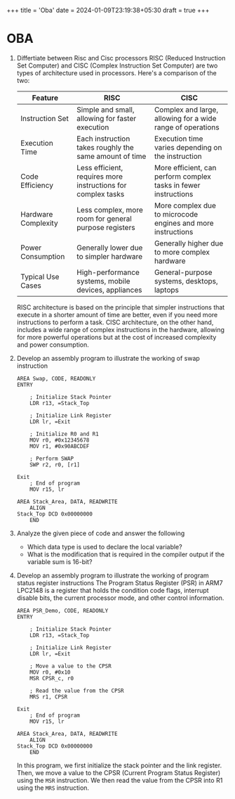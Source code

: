 +++
title = 'Oba'
date = 2024-01-09T23:19:38+05:30
draft = true
+++

# OBA
1. Differtiate between Risc and Cisc processors
    RISC (Reduced Instruction Set Computer) and CISC (Complex Instruction Set Computer) are two types of architecture used in processors. Here's a comparison of the two:

    | Feature | RISC | CISC |
    | --- | --- | --- |
    | Instruction Set | Simple and small, allowing for faster execution | Complex and large, allowing for a wide range of operations |
    | Execution Time | Each instruction takes roughly the same amount of time | Execution time varies depending on the instruction |
    | Code Efficiency | Less efficient, requires more instructions for complex tasks | More efficient, can perform complex tasks in fewer instructions |
    | Hardware Complexity | Less complex, more room for general purpose registers | More complex due to microcode engines and more instructions |
    | Power Consumption | Generally lower due to simpler hardware | Generally higher due to more complex hardware |
    | Typical Use Cases | High-performance systems, mobile devices, appliances | General-purpose systems, desktops, laptops |

    RISC architecture is based on the principle that simpler instructions that execute in a shorter amount of time are better, even if you need more instructions to perform a task. CISC architecture, on the other hand, includes a wide range of complex instructions in the hardware, allowing for more powerful operations but at the cost of increased complexity and power consumption.
2. Develop an assembly program to illustrate the working of swap instruction
    ```assembly
    AREA Swap, CODE, READONLY
    ENTRY

        ; Initialize Stack Pointer
        LDR r13, =Stack_Top

        ; Initialize Link Register
        LDR lr, =Exit

        ; Initialize R0 and R1
        MOV r0, #0x12345678
        MOV r1, #0x90ABCDEF

        ; Perform SWAP
        SWP r2, r0, [r1]

    Exit
        ; End of program
        MOV r15, lr

    AREA Stack_Area, DATA, READWRITE
        ALIGN
    Stack_Top DCD 0x00000000
        END
    ```
3. Analyze the given piece of code and answer the following
    - Which data type is used to declare the local variable?
    - What is the modification that is required in the compiler output if the variable sum is 16-bit?
4. Develop an assembly program to illustrate the working of program status register instructions
    The Program Status Register (PSR) in ARM7 LPC2148 is a register that holds the condition code flags, interrupt disable bits, the current processor mode, and other control information. 

    ```assembly
    AREA PSR_Demo, CODE, READONLY
    ENTRY

        ; Initialize Stack Pointer
        LDR r13, =Stack_Top

        ; Initialize Link Register
        LDR lr, =Exit

        ; Move a value to the CPSR
        MOV r0, #0x10
        MSR CPSR_c, r0

        ; Read the value from the CPSR
        MRS r1, CPSR

    Exit
        ; End of program
        MOV r15, lr

    AREA Stack_Area, DATA, READWRITE
        ALIGN
    Stack_Top DCD 0x00000000
        END
    ```

    In this program, we first initialize the stack pointer and the link register. Then, we move a value to the CPSR (Current Program Status Register) using the `MSR` instruction. We then read the value from the CPSR into R1 using the `MRS` instruction.
